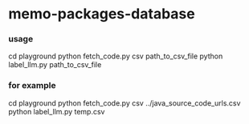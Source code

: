 # memo-packages-database

### usage
cd playground
python fetch_code.py csv path_to_csv_file
python label_llm.py path_to_csv_file

### for example
cd playground
python fetch_code.py csv ../java_source_code_urls.csv
python label_llm.py temp.csv

